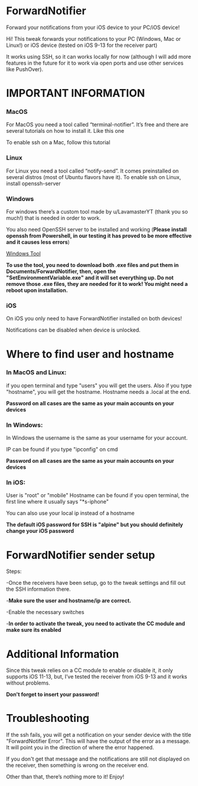 # ForwardNotifier
Forward your notifications from your iOS device to your PC/iOS device!


Hi! This tweak forwards your notifications to your PC (Windows, Mac or Linux!) or iOS device (tested on iOS 9-13 for the receiver part)

It works using SSH, so it can works locally for now (although I will add more features in the future for it to work via open ports and use other services like PushOver).

# IMPORTANT INFORMATION

### MacOS

For MacOS you need a tool called “terminal-notifier”. It’s free and there are several tutorials on how to install it. Like this one

To enable ssh on a Mac, follow this tutorial

### Linux

For Linux you need a tool called “notify-send”. It comes preinstalled on several distros (most of Ubuntu flavors have it). 
To enable ssh on Linux, install openssh-server

### Windows

For windows there’s a custom tool made by u/LavamasterYT (thank you so much!) that is needed in order to work. 

You also need OpenSSH server to be installed and working (**Please install openssh from Powershell, in our testing it has proved to be more effective and it causes less errors**)

[Windows Tool](https://github.com/Greg0109/ForwardNotifier/tree/master/Windows%20Client)

**To use the tool, you need to download both .exe files and put them in Documents/ForwardNotifier, then, open the "SetEnvironmentVariable.exe" and it will set everything up.
Do not remove those .exe files, they are needed for it to work!
You might need a reboot upon installation.**

### iOS

On iOS you only need to have ForwardNotifier installed on both devices!

Notifications can be disabled when device is unlocked.

# Where to find user and hostname

### In MacOS and Linux:

if you open terminal and type "users" you will get the users.
Also if you type "hostname", you will get the hostname.
Hostname needs a .local at the end.

**Password on all cases are the same as your main accounts on your devices**

### In Windows:
In Windows the username is the same as your username for your account.

IP can be found if you type "ipconfig" on cmd

**Password on all cases are the same as your main accounts on your devices**

### In iOS:
User is "root" or "mobile"
Hostname can be found if you open terminal, the first line where it usually says "*s-iphone"

You can also use your local ip instead of a hostname

**The default iOS password for SSH is "alpine" but you should definitely change your iOS password**

# ForwardNotifier sender setup
Steps:

-Once the receivers have been setup, go to the tweak settings and fill out the SSH information there. 

-**Make sure the user and hostname/ip are correct.**

-Enable the necessary switches

-**In order to activate the tweak, you need to activate the CC module and make sure its enabled**

# Additional Information

Since this tweak relies on a CC module to enable or disable it, it only supports iOS 11-13, but, I’ve tested the receiver from iOS 9-13 and it works without problems.

**Don't forget to insert your password!**

# Troubleshooting

If the ssh fails, you will get a notification on your sender device with the title "ForwardNotifier Error". This will have the output of the error as a message. It will point you in the direction of where the error happened.

If you don't get that message and the notifications are still not displayed on the receiver, then something is wrong on the receiver end.


Other than that, there’s nothing more to it! Enjoy!
